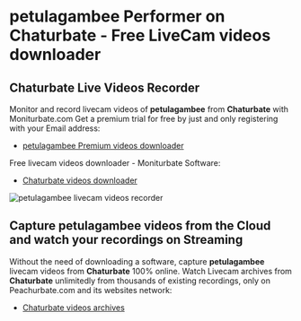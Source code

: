 # petulagambee Performer on Chaturbate - Free LiveCam videos downloader

## Chaturbate Live Videos Recorder

Monitor and record livecam videos of **petulagambee** from **Chaturbate** with Moniturbate.com
Get a premium trial for free by just and only registering with your Email address:
* [petulagambee Premium videos downloader](https://moniturbate.com/request-demo-licence-key.html)

Free livecam videos downloader - Moniturbate Software:
* [Chaturbate videos downloader](https://moniturbate.com/moniturbate-download-software.html)

![petulagambee livecam videos recorder](https://peachurnet.com/templates/moniturbate-software.png)


## Capture petulagambee videos from the Cloud and watch your recordings on Streaming

Without the need of downloading a software, capture **petulagambee** livecam videos from **Chaturbate** 100% online.
Watch Livecam archives from **Chaturbate** unlimitedly from thousands of existing recordings, only on Peachurbate.com and its websites network:
* [Chaturbate videos archives](https://peachurnet.com/)